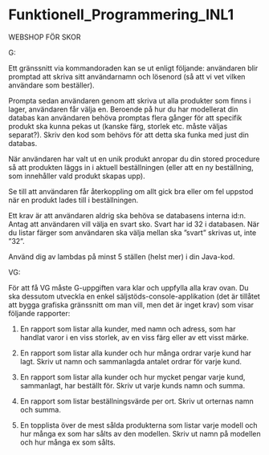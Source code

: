 # Funktionell_Programmering_INL1

WEBSHOP FÖR SKOR 

G:

Ett gränssnitt via kommandoraden kan se ut enligt följande: användaren blir promptad att
skriva sitt användarnamn och lösenord (så att vi vet vilken användare som beställer).

Prompta sedan användaren genom att skriva ut alla produkter som finns i lager, användaren
får välja en. Beroende på hur du har modellerat din databas kan användaren behöva
promptas flera gånger för att specifik produkt ska kunna pekas ut (kanske färg, storlek etc.
måste väljas separat?). Skriv den kod som behövs för att detta ska funka med just din
databas. 

När användaren har valt ut en unik produkt anropar du din stored procedure så att
produkten läggs in i aktuell beställningen (eller att en ny beställning, som innehåller vald
produkt skapas upp).

Se till att användaren får återkoppling om allt gick bra eller om fel uppstod när en produkt
lades till i beställningen.

Ett krav är att användaren aldrig ska behöva se databasens interna id:n. Antag att
användaren vill välja en svart sko. Svart har id 32 i databasen. När du listar färger som
användaren ska välja mellan ska ”svart” skrivas ut, inte ”32”.

Använd dig av lambdas på minst 5 ställen (helst mer) i din Java-kod.

VG:

För att få VG måste G-uppgiften vara klar och uppfylla alla krav ovan. Du ska dessutom utveckla en
enkel säljstöds-console-applikation (det är tillåtet att bygga grafiska gränssnitt om man vill, men det
är inget krav) som visar följande rapporter:

1. En rapport som listar alla kunder, med namn och adress, som har handlat varor i en viss
storlek, av en viss färg eller av ett visst märke.

2. En rapport som listar alla kunder och hur många ordrar varje kund har lagt. Skriv ut namn
och sammanlagda antalet ordrar för varje kund.

3. En rapport som listar alla kunder och hur mycket pengar varje kund, sammanlagt, har
beställt för. Skriv ut varje kunds namn och summa.

4. En rapport som listar beställningsvärde per ort. Skriv ut orternas namn och summa.

5. En topplista över de mest sålda produkterna som listar varje modell och hur många ex som
har sålts av den modellen. Skriv ut namn på modellen och hur många ex som sålts.
